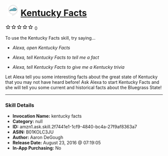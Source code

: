# &nbsp;<img src="skill_icon" alt="Kentucky Facts icon" width="36"> [Kentucky Facts](http://alexa.amazon.com/#skills/amzn1.ask.skill.2f7441e1-1cf9-4840-bc4a-27f9af8363a7)
![0 stars](../../images/ic_star_border_black_18dp_1x.png)![0 stars](../../images/ic_star_border_black_18dp_1x.png)![0 stars](../../images/ic_star_border_black_18dp_1x.png)![0 stars](../../images/ic_star_border_black_18dp_1x.png)![0 stars](../../images/ic_star_border_black_18dp_1x.png) 0

To use the Kentucky Facts skill, try saying...

* *Alexa, open Kentucky Facts*

* *Alexa, tell Kentucky Facts to tell me a fact*

* *Alexa, tell Kentucky Facts to give me a Kentucky trivia*

Let Alexa tell you some interesting facts about the great state of Kentucky that you may not have heard before!  Ask Alexa to start Kentucky Facts and she will tell you some current and historical facts about the Bluegrass State!

***

### Skill Details

* **Invocation Name:** kentucky facts
* **Category:** null
* **ID:** amzn1.ask.skill.2f7441e1-1cf9-4840-bc4a-27f9af8363a7
* **ASIN:** B01KOLC3JU
* **Author:** Aaron DeGough
* **Release Date:** August 23, 2016 @ 07:19:05
* **In-App Purchasing:** No
